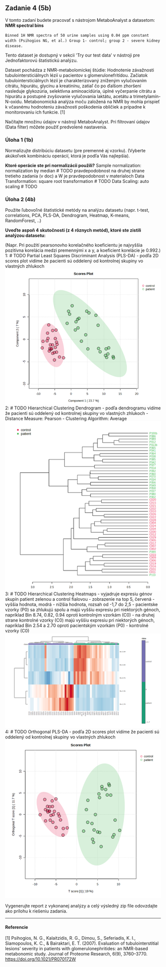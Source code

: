 ## Zadanie 4 (5b)

V tomto zadaní budete pracovať s nástrojom MetaboAnalyst a datasetom: **NMR spectral bins**
    
`Binned 1H NMR spectra of 50 urine samples using 0.04 ppm constant width (Psihogios NG, et al.) Group 1- control; group 2 - severe kidney disease.`
    
Tento dataset je dostupný v sekcii 'Try our test data' v nástroji pre Jednofaktorovú štatistickú analýzu. 

Dataset pochádza z NMR-metabolomickej štúdie: Hodnotenie závažnosti tubulointersticiálnych lézií u pacientov s glomerulonefritídou. Začiatok tubulointersticiálnych lézií je charakterizovaný zníženým vylučovaním citrátu, hipurátu, glycínu a kreatinínu, zatiaľ čo po ďalšom zhoršení nasleduje glykozúria, selektívna aminoacidúria, úplné vyčerpanie citrátu a hipurátu a postupné zvyšovanie vylučovania laktátu, acetátu a trimetylamín-N-oxidu. Metabonomická analýza moču založená na NMR by mohla prispieť k včasnému hodnoteniu závažnosti poškodenia obličiek a prípadne k monitorovaniu ich funkcie. [1]


Načítajte množinu údajov v nástroji MetaboAnalyst. Pri filtrovaní údajov (Data filter) môžete použiť predvolené nastavenia.

### Úloha 1 (1b)

Normalizujte distribúciu datasetu (pre premenné aj vzorku).
(Vyberte akúkoľvek kombináciu operácií, ktorá je podľa Vás najlepšia).

**Ktoré operácie ste pri normalizácii použili?**
Sample normalization: normalization by median # TODO pravdepodobnost na druhej strane tretieho zadania (v doc) a W je pravdepodobnost v materialoch
Data Transformation:  square root transformation # TODO
Data Scaling:         auto scaling # TODO
### Úloha 2 (4b)

Použite ľubovoľné štatistické metódy na analýzu datasetu (napr. t-test, correlations, PCA, PLS-DA, Dendrogram, Heatmap, K-means, RandomForest, ..) 

**Uveďte aspoň 4 skutočnosti (z 4 rôznych metód), ktoré ste zistili analýzou datasetu:**

(Napr. Pri použití pearsonovho korelačného koeficientu je najvyššia pozitívna korelácia medzi premennými x a y, a koeficient korelácie je 0.992.)
1: # TODO Partial Least Squares Discriminant Analysis (PLS-DA)
    - podľa 2D scores plot vidíme že pacienti sú oddelený od kontrolnej skupiny vo vlastných zhlukoch
![img_2.png](img_2.png)
2: # TODO Hierarchical Clustering Dendrogram
    - podľa dendrogramu vidíme že pacienti sú oddelený od kontrolnej skupiny vo vlastných zhlukoch
    - Distance Measure: Pearson
    - Clustering Algorithm: Average
![img_3.png](img_3.png)
3: # TODO Hierarchical Clustering Heatmaps
    - vyjadruje expresiu génov skupín patient zelenou a control fialovou
    - zobrazenie na top 5, červená - vyššia hodnota, modrá - nižšia hodnota, rozsah od -1,7 do 2,5
    - pacientske vzorky (P0) sa zhlukujú spolu a majú vyššiu expresiu pri niektorých génoch, napríklad Bin 8.74, 0.82, 0.94 oproti kontrolným vzorkám (C0)
    - na druhej strane kontrolné vzorky (C0) majú vyššiu expresiu pri niektorých génoch, napríklad Bin 2.54 a 2.70 oproti pacientským vzorkám (P0)
    - kontrolné vzorky (C0) 
![img.png](img.png)
4: # TODO Orthogonal PLS-DA
    - podľa 2D scores plot vidíme že pacienti sú oddelený od kontrolnej skupiny vo vlastných zhlukoch
![img_4.png](img_4.png)

Vygenerujte report z vykonanej analýzy a celý výsledný zip file odovzdajte ako prílohu k riešeniu zadania.

----

#### Referencie

[1] Psihogios, N. G., Kalaitzidis, R. G., Dimou, S., Seferiadis, K. I., Siamopoulos, K. C., & Bairaktari, E. T. (2007). Evaluation of tubulointerstitial lesions’ severity in patients with glomerulonephritides: an NMR-based metabonomic study. Journal of Proteome Research, 6(9), 3760–3770. https://doi.org/10.1021/PR070172W
